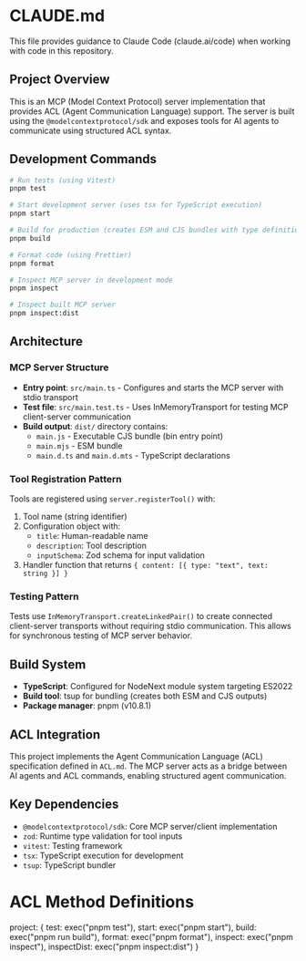 # CLAUDE.md

This file provides guidance to Claude Code (claude.ai/code) when working with code in this repository.

## Project Overview

This is an MCP (Model Context Protocol) server implementation that provides ACL (Agent Communication Language) support. The server is built using the `@modelcontextprotocol/sdk` and exposes tools for AI agents to communicate using structured ACL syntax.

## Development Commands

```bash
# Run tests (using Vitest)
pnpm test

# Start development server (uses tsx for TypeScript execution)
pnpm start

# Build for production (creates ESM and CJS bundles with type definitions)
pnpm build

# Format code (using Prettier)
pnpm format

# Inspect MCP server in development mode
pnpm inspect

# Inspect built MCP server
pnpm inspect:dist
```

## Architecture

### MCP Server Structure

- **Entry point**: `src/main.ts` - Configures and starts the MCP server with stdio transport
- **Test file**: `src/main.test.ts` - Uses InMemoryTransport for testing MCP client-server communication
- **Build output**: `dist/` directory contains:
  - `main.js` - Executable CJS bundle (bin entry point)
  - `main.mjs` - ESM bundle
  - `main.d.ts` and `main.d.mts` - TypeScript declarations

### Tool Registration Pattern

Tools are registered using `server.registerTool()` with:
1. Tool name (string identifier)
2. Configuration object with:
   - `title`: Human-readable name
   - `description`: Tool description
   - `inputSchema`: Zod schema for input validation
3. Handler function that returns `{ content: [{ type: "text", text: string }] }`

### Testing Pattern

Tests use `InMemoryTransport.createLinkedPair()` to create connected client-server transports without requiring stdio communication. This allows for synchronous testing of MCP server behavior.

## Build System

- **TypeScript**: Configured for NodeNext module system targeting ES2022
- **Build tool**: tsup for bundling (creates both ESM and CJS outputs)
- **Package manager**: pnpm (v10.8.1)

## ACL Integration

This project implements the Agent Communication Language (ACL) specification defined in `ACL.md`. The MCP server acts as a bridge between AI agents and ACL commands, enabling structured agent communication.

## Key Dependencies

- `@modelcontextprotocol/sdk`: Core MCP server/client implementation
- `zod`: Runtime type validation for tool inputs
- `vitest`: Testing framework
- `tsx`: TypeScript execution for development
- `tsup`: TypeScript bundler

# ACL Method Definitions

project: {
  test: exec("pnpm test"),
  start: exec("pnpm start"),
  build: exec("pnpm run build"),
  format: exec("pnpm format"),
  inspect: exec("pnpm inspect"),
  inspectDist: exec("pnpm inspect:dist")
}
